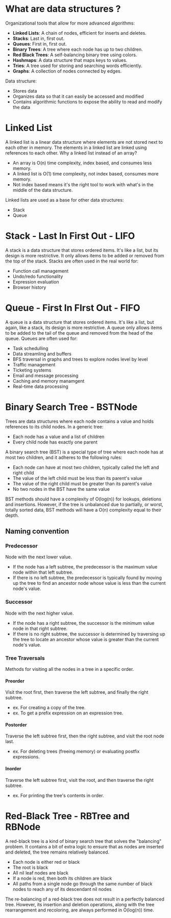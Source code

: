 # What are data structures ?

Organizational tools that allow for more advanced algorithms:

- **Linked Lists**: A chain of nodes, efficient for inserts and deletes.
- **Stacks**: Last in, first out.
- **Queues**: First in, first out.
- **Binary Trees**: A tree where each node has up to two children.
- **Red Black Trees**: A self-balancing binary tree using colors.
- **Hashmaps**: A data structure that maps keys to values.
- **Tries**: A tree used for storing and searching words efficiently.
- **Graphs**: A collection of nodes connected by edges.

Data structure:

- Stores data
- Organizes data so that it can easily be accessed and modified
- Contains algorithmic functions to expose the ability to read and modify the data

# Linked List

A linked list is a linear data structure where elements are not stored next to each other in memory.
The elements in a linked list are linked using references to each other.
Why a linked list instead of an array?

- An array is O(n) time complexity, index based, and consumes less memory.
- A linked list is O(1) time complexity, not index based, consumes more memory.
- Not index based means it's the right tool to work with what's in the middle of the data structure.

Linked lists are used as a base for other data structures:

- Stack
- Queue

# Stack - Last In First Out - LIFO

A stack is a data structure that stores ordered items.
It's like a list, but its design is more restrictive.
It only allows items to be added or removed from the top of the stack.
Stacks are often used in the real world for:

- Function call management
- Undo/redo functionality
- Expression evaluation
- Browser history

# Queue - First In FIrst Out - FIFO

A queue is a data structure that stores ordered items.
It's like a list, but again, like a stack, its design is more restrictive.
A queue only allows items to be added to the tail of the queue and removed from the head of the queue.
Queues are often used for:

- Task schedulling
- Data streamling and buffers
- BFS traversal in graphs and trees to explore nodes level by level
- Traffic management
- Ticketing systems
- Email and message processing
- Caching and memory manamgent
- Real-time data processing

# Binary Search Tree - BSTNode

Trees are data structures where each node contains a value and holds references to its child nodes. In a generic tree:

- Each node has a value and a list of children
- Every child node has exactly one parent

A binary search tree (BST) is a special type of tree where each node has at most two children, and it adheres to the following rules:

- Each node can have at most two children, typically called the left and right child
- The value of the left child must be less than its parent's value
- The value of the right child must be greater than its parent's value
- No two nodes in the BST have the same value

BST methods should have a complexity of O(log(n)) for lookups, deletions and insertions.
However, if the tree is unbalanced due to partially, or worst, totally sorted data, BST methods will have a O(n) complexity equal to their depth.

## Naming convention

### Predecessor

Node with the next lower value.

- If the node has a left subtree, the predecessor is the maximum value node within that left subtree.
- If there is no left subtree, the predecessor is typically found by moving up the tree to find an ancestor node whose value is less than the current node's value.

### Successor

Node with the next higher value.

- If the node has a right subtree, the successor is the minimum value node in that right subtree.
- If there is no right subtree, the successor is determined by traversing up the tree to locate an ancestor whose value is greater than the current node's value.

### Tree Traversals

Methods for visiting all the nodes in a tree in a specific order.

#### Preorder

Visit the root first, then traverse the left subtree, and finally the right subtree.

- ex. For creating a copy of the tree.
- ex. To get a prefix expression on an expression tree.

#### Postorder

Traverse the left subtree first, then the right subtree, and visit the root node last.

- ex. For deleting trees (freeing memory) or evaluating postfix expressions.

#### Inorder

Traverse the left subtree first, visit the root, and then traverse the right subtree.

- ex. For printing the tree's contents in order.

# Red-Black Tree - RBTree and RBNode

A red-black tree is a kind of binary search tree that solves the "balancing" problem.
It contains a bit of extra logic to ensure that as nodes are inserted and deleted, the tree remains relatively balanced.

- Each node is either red or black
- The root is black
- All nil leaf nodes are black
- If a node is red, then both its children are black
- All paths from a single node go through the same number of black nodes to reach any of its descendant nil nodes

The re-balancing of a red-black tree does not result in a perfectly balanced tree.
However, its insertion and deletion operations, along with the tree rearrangement and recoloring, are always performed in O(log(n)) time.
